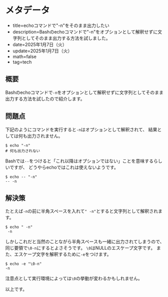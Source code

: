 # メタデータ
- title=echoコマンドで"-n"をそのまま出力したい
- description=Bashのechoコマンドで"-n"をオプションとして解釈せずに文字列としてそのまま出力する方法を試しました。
- date=2025年1月7日（火）
- update=2025年1月7日（火）
- math=false
- tag=tech

## 概要

Bashのechoコマンドで`-n`をオプションとして解釈せずに文字列としてそのまま出力する方法を試したので紹介します。

## 問題点

下記のようにコマンドを実行すると`-n`はオプションとして解釈されて、
結果としては何も出力されません。

```
$ echo "-n"
# 何も出力されない
```

Bashでは`--`をつけると「これ以降はオプションではない」ことを意味するらしいですが、
どうやらechoではこれは使えないようです。

```
$ echo -- "-n"
-- -n
```

## 解決策

たとえば`-n`の前に半角スペースを入れて`" -n"`とすると文字列として解釈されます。

```
$ echo " -n"
 -n
```

しかしこれだと当然のことながら半角スペースも一緒に出力されてしまうので、
同じ要領で`\0-n`にするとよさそうです。
`\0`はNULLのエスケープ文字です。
また、エスケープ文字を解釈するために`-e`をつけます。

```
$ echo -e "\0-n"
-n
```

注意点として実行環境によっては`\0`の挙動が変わるかもしれません。

以上です。

